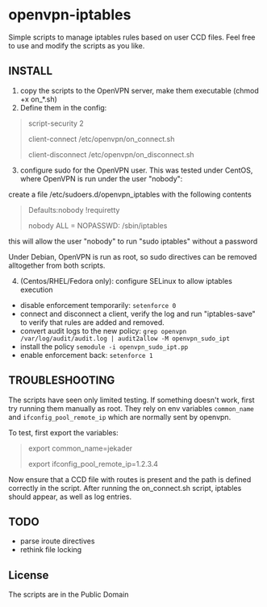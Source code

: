 openvpn-iptables
================

Simple scripts to manage iptables rules based on user CCD files. 
Feel free to use and modify the scripts as you like. 

## INSTALL

1. copy the scripts to the OpenVPN server, make them executable (chmod +x on_*.sh)
2. Define them in the config:

 > script-security 2
 >
 > client-connect /etc/openvpn/on_connect.sh
 >
 > client-disconnect /etc/openvpn/on_disconnect.sh

3. configure sudo for the OpenVPN user. This was tested under CentOS, where OpenVPN is run under the user "nobody":

 create a file /etc/sudoers.d/openvpn_iptables with the following contents

 > Defaults:nobody !requiretty
 > 
 > nobody ALL = NOPASSWD: /sbin/iptables

 this will allow the user "nobody" to run "sudo iptables" without a password

 Under Debian, OpenVPN is run as root, so sudo directives can be removed alltogether from both scripts.

4. (Centos/RHEL/Fedora only): configure SELinux to allow iptables execution 
 * disable enforcement temporarily:
  `setenforce 0`
 * connect and disconnect a client, verify the log and run "iptables-save" to verify that rules are added and removed.
 * convert audit logs to the new policy:
        `grep openvpn /var/log/audit/audit.log | audit2allow -M openvpn_sudo_ipt`
 * install the policy
        `semodule -i openvpn_sudo_ipt.pp`
 * enable enforcement back:
        `setenforce 1`

## TROUBLESHOOTING

The scripts have seen only limited testing. If something doesn't work, first try running them manually as root. 
They rely on env variables `common_name` and `ifconfig_pool_remote_ip` which are normally sent by openvpn.

To test, first export the variables:
> export common_name=jekader
>
> export ifconfig_pool_remote_ip=1.2.3.4

Now ensure that a CCD file with routes is present and the path is defined correctly in the script.
After running the on_connect.sh script, iptables should appear, as well as log entries.

## TODO

* parse iroute directives
* rethink file locking

## License
The scripts are in the Public Domain
